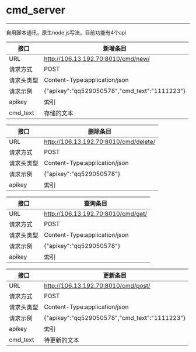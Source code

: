 # cmd_server
-----
自用脚本通讯，原生node.js写法，目前功能有4个api

接口 | 新增条目
---|---
URL | http://106.13.192.70:8010/cmd/new/
请求方式 | POST
请求头类型 | Content-Type:application/json
请求示例 | {"apikey":"qq529050578","cmd_text":"1111223"}
apikey | 索引
cmd_text | 存储的文本

接口 | 删除条目
---|---
URL | http://106.13.192.70:8010/cmd/delete/
请求方式 | POST
请求头类型 | Content-Type:application/json
请求示例 | {"apikey":"qq529050578"}
apikey | 索引

接口 | 查询条目
---|---
URL | http://106.13.192.70:8010/cmd/get/
请求方式 | POST
请求头类型 | Content-Type:application/json
请求示例 | {"apikey":"qq529050578"}
apikey | 索引

接口 | 更新条目
---|---
URL | http://106.13.192.70:8010/cmd/post/
请求方式 | POST
请求头类型 | Content-Type:application/json
请求示例 |  {"apikey":"qq529050578","cmd_text":"1111223"}
apikey | 索引
cmd_text | 待更新的文本
